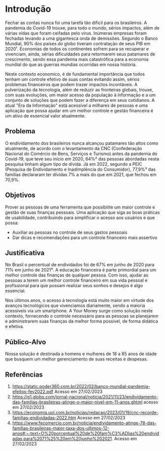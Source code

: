 # Introdução
Fechar as contas nunca foi uma tarefa tão dificil para os brasileiros. A pandemia do Covid-19 trouxe, para todo o mundo, sérios impactos, além de várias vidas que foram ceifadas pelo vírus. Inúmeras empresas foram fechadas levando a uma gigantesca onda de demissões. Segundo o Banco Mundial, 90% dos países do globo tiveram contratação de seus PIB em 2020¹. Economias de todos os continentes sofrem para se recuperar e vivenciam, ainda, sérias dificuldades para retormarem seus patamares de crescimento, sendo essa pandemia mais catastrófica para a economia mundial do que as guerras mundias ocorridas em nossa história.

Neste contexto economico, é de fundamental importância que todos tenham um controle efetivo de suas contas evitando assim, sérios problemas financeiros que podem trazer impactos incontáveis. A pulverização da tecnologia, além de reduzir as fronteiras globais, trouxe, com suas evoluções, um maior acesso da população à informação e a um conjunto de soluções que podem fazer a diferença em seus cotidianos. A atual "Era da Informação" está acessível a milhares de pessoas e uma aplicação que possa ajudar em um melhor controle e gestão financeira é um ativo de essencial valor atualmente. 

## Problema
O endividamento dos brasileiros nunca alcançou patamares tão altos como atualmente, de acordo com o levantamento da CNC (Confederação Nacional do Comércio de Bens, Serviços e Turismo) antes da pandemia do Covid-19, que teve seu início em 2020, 64%² das pessoas abordadas nesta pesquisa tinham algum tipo de dívida. Já em 2022, segundo a PEIC (Pesquisa de Endividamento e Inadimplência do Consumidor), 77,9%³ das famílias declararam ter dívidas 7% a mais do que em 2021, que fechou em 70,9%. 

## Objetivos
Prover as pessoas de uma ferramenta que possibilite um maior controle e gestão de suas finanças pessoais. Uma aplicação que siga as boas práticas de usabilidade, contribuindo para simplificar o acesso aos usuários e que possa:
*	Auxiliar as pessoas no controle de seus gastos pessoais
*	Dar dicas e recomendações para um controle financeiro mais assertivo

## Justificativa
No Brasil o percentual de endividados foi de 67% em junho de 2020 para 71% em junho de 2021⁴. A educação financeira é parte primordial para um melhor controle das finanças de qualquer pessoa. Com isso, ajudar as pessoas a terem um melhor controle financeiro em sua vida pessoal e profissional para que possam realizar seus sonhos e desejos é algo essencial.

Nos últimos anos, o acesso à tecnologia está muito maior em virtude dos avanços tecnológicos que vivenciamos diariamente, sendo a maioria acessíveis via um smartphone. A Your Money surge como solução neste contexto, fornecendo o controle necessário para as pessoas se planejarem e administrarem suas finanças da melhor forma possível, de forma didática e efetiva.

## Público-Alvo
Nossa solução é destinada a homens e mulheres de 18 a 85 anos de idade que busquem um melhor gerenciamento de suas receitas e despesas.

## Referências
1. https://static.poder360.com.br/2022/02/banco-mundial-pandemia-efeitos-fev2022.pdf Acesso em 27/02/2023
2. https://g1.globo.com/jornal-nacional/noticia/2021/11/23/endividamento-das-familias-brasileiras-atinge-o-maior-nivel-em-11-anos.ghtml acesso em 27/02/2023
3. https://economia.uol.com.br/noticias/redacao/2023/01/19/cnc-recorde-familias-endividadas-2022.htm Acesso em 27/02/2023
4. https://www.fecomercio.com.br/noticia/endividamento-atinge-78-das-familias-brasileiras-maior-taxa-dos-ultimos-12-anos#:~:text=O%20porcentual%20de%20fam%C3%ADlias%20endividadas,para%2071%25%20em%20junho%202021. Acesso em 27/02/2023
